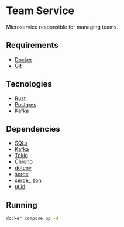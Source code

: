 # Team Service

Microservice responsible for managing teams.

## Requirements

- [Docker](https://www.docker.com/)
- [Git](https://git-scm.com/)

## Tecnologies

- [Rust](https://www.rust-lang.org/)
- [Postgres](https://www.postgresql.org/)
- [Kafka](https://kafka.apache.org/)

## Dependencies

- [SQLx](https://crates.io/crates/sqlx)
- [Kafka](https://crates.io/crates/kafka)
- [Tokio](https://crates.io/crates/tokio)
- [Chrono](https://crates.io/crates/chrono)
- [dotenv](https://crates.io/crates/dotenv)
- [serde](https://crates.io/crates/serde)
- [serde_json](https://crates.io/crates/serde_json)
- [uuid](https://crates.io/crates/uuid)

## Running

```bash
docker compose up -d
```

